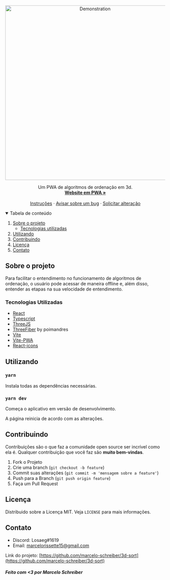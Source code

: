 <br />
<p align="center">
    <img src="https://lh3.googleusercontent.com/drive-viewer/AJc5JmRWN5SjHrkhhA9damKD2OcXC2VWwTk4fWJfTrOZ9PcekbP7WO7NMfeLjHQI-Up3yVJJKfw044QTnlImUKO2FabM7rkEhA=w1920-h947" alt="Demonstration" width="550px">
  <p align="center">
    Um PWA de algoritmos de ordenação em 3d.
      <a href="https://www.3dsort.com.br/" target="_blank" rel="noreferrer">

  </a>
    <br />
    <a href="https://www.3dsort.com.br/" target="_blank" rel="noreferrer"><strong>Website em PWA »</strong></a>
    <br />
    <br />
    <a href="#getting-started">Instruções</a>
    ·
    <a href="https://github.com/marcelo-schreiber/3d-sort/issues">Avisar sobre um bug</a>
    ·
    <a href="https://github.com/marcelo-schreiber/3d-sort/issues">Solicitar alteração</a>
  </p>
</p>


<details open="open">
  <summary>Tabela de conteúdo</summary>
  <ol>
    <li>
      <a href="#about-the-project">Sobre o projeto</a>
      <ul>
        <li><a href="#built-with">Tecnologias utilizadas</a></li>
      </ul>
    </li>
    <li>
      <a href="#getting-started">Utilizando</a>
    </li>
    <li><a href="#contributing">Contribuindo</a></li>
    <li><a href="#license">Licença</a></li>
    <li><a href="#contact">Contato</a></li>
  </ol>
</details>

<!-- ABOUT THE PROJECT -->
## Sobre o projeto

Para facilitar o entendimento no funcionamento de algoritmos de ordenação, o usuário pode acessar de maneira offline e, além disso, entender as etapas na sua velocidade de entendimento. 

<!-- BUILT WITH -->
### Tecnologias Utilizadas

* [React](https://reactjs.org/)
* [Typescript](https://www.typescriptlang.org/)
* [ThreeJS](https://threejs.org/)
* [ThreeFiber](https://docs.pmnd.rs/react-three-fiber/getting-started/introduction) by poimandres
* [Vite](https://vitejs.dev/)
* [Vite-PWA](https://vite-pwa-org.netlify.app/)
* [React-icons](https://react-icons.github.io/)

<!-- GETTING STARTED -->
## Utilizando

### `yarn`

Instala todas as dependências necessárias.

### `yarn dev`

Começa o aplicativo em versão de desenvolvimento.

A página reinicia de acordo com as alterações.

## Contribuindo

Contribuições são o que faz a comunidade open source ser incrível como ela é. Qualquer contribuição que você faz são **muito bem-vindas**.

1. Fork o Projeto
2. Crie uma branch (`git checkout -b feature`)
3. Commit suas alterações (`git commit -m 'mensagem sobre a feature'`)
4. Push para a Branch (`git push origin feature`)
5. Faça um Pull Request

## Licença

Distribuido sobre a Licença MIT. Veja `LICENSE` para mais informações.

## Contato

- Discord: Losaeg#1619 
- Email: marcelorissette15@gmail.com

Link do projeto: [https://github.com/marcelo-schreiber/3d-sort](https://github.com/marcelo-schreiber/3d-sort)

##### Feito com <3 por Marcelo Schreiber
